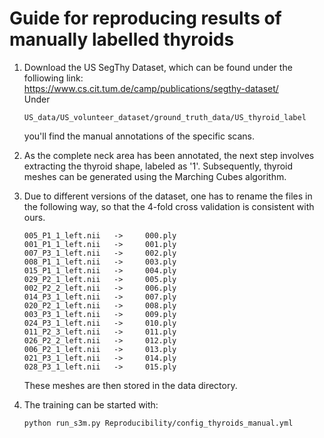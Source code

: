 # Guide for reproducing results of manually labelled thyroids

1. Download the US SegThy Dataset, which can be found under the folliowing link:<br> https://www.cs.cit.tum.de/camp/publications/segthy-dataset/ <br>
   Under
   ```
   US_data/US_volunteer_dataset/ground_truth_data/US_thyroid_label
   ```
   you'll find the manual annotations of the specific scans.
2. As the complete neck area has been annotated, the next step involves extracting the thyroid shape, labeled as '1'. Subsequently, thyroid meshes can be generated using the Marching Cubes       algorithm.
3. Due to different versions of the dataset, one has to rename the files in the following way, so that the 4-fold cross validation is consistent with ours.
    ```
    005_P1_1_left.nii   ->     000.ply
    001_P1_1_left.nii   ->     001.ply
    007_P3_1_left.nii   ->     002.ply
    008_P1_1_left.nii   ->     003.ply
    015_P1_1_left.nii   ->     004.ply
    029_P2_1_left.nii   ->     005.ply
    002_P2_2_left.nii   ->     006.ply
    014_P3_1_left.nii   ->     007.ply
    020_P2_1_left.nii   ->     008.ply
    003_P3_1_left.nii   ->     009.ply
    024_P3_1_left.nii   ->     010.ply
    011_P2_3_left.nii   ->     011.ply
    026_P2_2_left.nii   ->     012.ply
    006_P2_1_left.nii   ->     013.ply
    021_P3_1_left.nii   ->     014.ply
    028_P3_1_left.nii   ->     015.ply
    ```
    These meshes are then stored in the data directory.

5. The training can be started with:

    ```
    python run_s3m.py Reproducibility/config_thyroids_manual.yml
    ```
